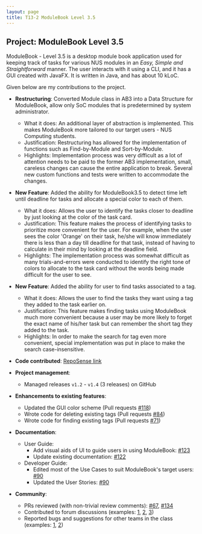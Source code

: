 ```yaml
---
layout: page
title: T13-2 ModuleBook Level 3.5
---
```


## Project: ModuleBook Level 3.5

ModuleBook - Level 3.5 is a desktop module book application used for keeping track of tasks for various NUS modules
in an *Easy, Simple and Straightforward* manner.
The user interacts with it using a CLI, and it has a GUI created with JavaFX. It is written in Java, and has about 10 kLoC.

Given below are my contributions to the project.

* **Restructuring**: Converted Module class in AB3 into a Data Structure for ModuleBook, allow only SoC modules that 
  is predetermined by system administrator. 
    * What it does: An additional layer of abstraction is implemented. This makes ModuleBook more tailored
      to our target users - NUS Computing students. 
    * Justification: Restructuring has allowed for the implementation of functions such as Find-by-Module and Sort-by-Module.
    * Highlights: Implementation process was very difficult as a lot of attention needs to be paid to the former AB3 implementation,
      small, careless changes can cause the entire application to break. Several new custom functions and tests were written to
      accommodate the changes.

* **New Feature**: Added the ability for ModuleBook3.5 to detect time left until deadline for tasks and allocate a special color to each of them.
    * What it does: Allows the user to identify the tasks closer to deadline by just looking at the color of the task card.
    * Justification: This feature makes the process of identifying tasks to prioritize more convenient for the user.
      For example, when the user sees the color 'Orange' on their task, he/she will know immediately there is less than a day till deadline 
      for that task, instead of having to calculate in their mind by looking at the deadline field.
    * Highlights: The implementation process was somewhat difficult as many trials-and-errors were conducted to identify the right tone of
      colors to allocate to the task card without the words being made difficult for the user to see.

* **New Feature**: Added the ability for user to find tasks associated to a tag.
    * What it does: Allows the user to find the tasks they want using a tag they added to the task earlier on.
    * Justification: This feature makes finding tasks using ModuleBook much more convenient because a user may be more likely to
      forget the exact name of his/her task but can remember the short tag they added to the task.
    * Highlights: In order to make the search for tag even more convenient, special implementation was put in place to make
      the search case-insensitive.

* **Code contributed**: [RepoSense link](https://nus-cs2103-ay2021s2.github.io/tp-dashboard/?search=t13-2&sort=groupTitle&sortWithin=title&timeframe=commit&mergegroup=&groupSelect=groupByRepos&breakdown=true&checkedFileTypes=docs~functional-code~test-code~other&since=2021-02-19)

* **Project management**:
    * Managed releases `v1.2` - `v1.4` (3 releases) on GitHub

* **Enhancements to existing features**:
    * Updated the GUI color scheme (Pull requests [\#118](https://github.com/AY2021S2-CS2103T-T13-2/tp/pull/118))
    * Wrote code for deleting existing tags (Pull requests [\#84](https://github.com/AY2021S2-CS2103T-T13-2/tp/pull/84))
    * Wrote code for finding existing tags (Pull requests [\#71](https://github.com/AY2021S2-CS2103T-T13-2/tp/pull/71))

* **Documentation**:
    * User Guide:
        * Add visual aids of UI to guide users in using ModuleBook: [\#123](https://github.com/AY2021S2-CS2103T-T13-2/tp/pull/123)
        * Update existing documentation: [\#122](https://github.com/AY2021S2-CS2103T-T13-2/tp/pull/122)
    * Developer Guide:
        * Edited most of the Use Cases to suit ModuleBook's target users: [\#90](https://github.com/AY2021S2-CS2103T-T13-2/tp/pull/90)
        * Updated the User Stories: [\#90](https://github.com/AY2021S2-CS2103T-T13-2/tp/pull/90)

* **Community**:
    * PRs reviewed (with non-trivial review comments): [\#67](https://github.com/AY2021S2-CS2103T-T13-2/tp/pull/67), [\#134](https://github.com/AY2021S2-CS2103T-T13-2/tp/pull/134)
    * Contributed to forum discussions (examples: [1](https://github.com/nus-cs2103-AY2021S2/forum/issues/223), [2](https://github.com/nus-cs2103-AY2021S2/forum/issues/192), [3](https://github.com/nus-cs2103-AY2021S2/forum/issues/103))
    * Reported bugs and suggestions for other teams in the class (examples: [1](https://github.com/Yanneko/ip), [2](https://github.com/nus-cs2103-AY2021S2/ip/pull/11))
  
